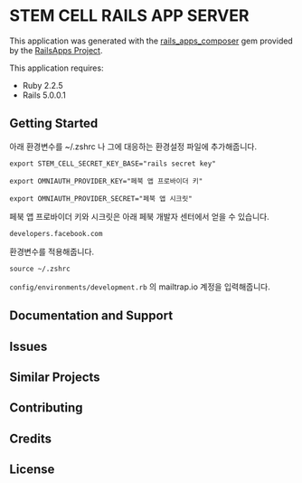 STEM CELL RAILS APP SERVER
================

This application was generated with the [rails_apps_composer](https://github.com/RailsApps/rails_apps_composer) gem
provided by the [RailsApps Project](http://railsapps.github.io/).

This application requires:

- Ruby 2.2.5
- Rails 5.0.0.1

Getting Started
---------------
아래 환경변수를 ~/.zshrc 나 그에 대응하는 환경설정 파일에 추가해줍니다.

`export STEM_CELL_SECRET_KEY_BASE="rails secret key"`

`export OMNIAUTH_PROVIDER_KEY="페북 앱 프로바이더 키"`

`export OMNIAUTH_PROVIDER_SECRET="페북 앱 시크릿"`

페북 앱 프로바이더 키와 시크릿은 아래 페북 개발자 센터에서 얻을 수 있습니다.

`developers.facebook.com`

환경변수를 적용해줍니다.

`source ~/.zshrc`

`config/environments/development.rb` 의 mailtrap.io 계정을 입력해줍니다.

Documentation and Support
-------------------------

Issues
-------------

Similar Projects
----------------

Contributing
------------

Credits
-------

License
-------

